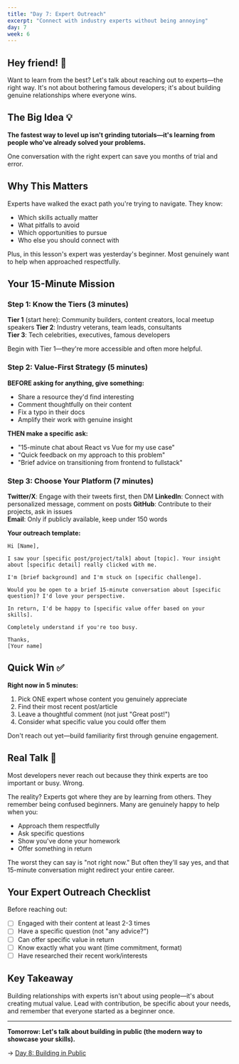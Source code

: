 ```yaml
---
title: "Day 7: Expert Outreach"
excerpt: "Connect with industry experts without being annoying"
day: 7
week: 6
---
```


## Hey friend! 👋

Want to learn from the best? Let's talk about reaching out to experts—the right way. It's not about bothering famous developers; it's about building genuine relationships where everyone wins.

## The Big Idea 💡

**The fastest way to level up isn't grinding tutorials—it's learning from people who've already solved your problems.**

One conversation with the right expert can save you months of trial and error.

## Why This Matters

Experts have walked the exact path you're trying to navigate. They know:

- Which skills actually matter
- What pitfalls to avoid
- Which opportunities to pursue
- Who else you should connect with

Plus, in this lesson's expert was yesterday's beginner. Most genuinely want to help when approached respectfully.

## Your 15-Minute Mission

### Step 1: Know the Tiers (3 minutes)

**Tier 1** (start here): Community builders, content creators, local meetup speakers
**Tier 2**: Industry veterans, team leads, consultants\
**Tier 3**: Tech celebrities, executives, famous developers

Begin with Tier 1—they're more accessible and often more helpful.

### Step 2: Value-First Strategy (5 minutes)

**BEFORE asking for anything, give something:**

- Share a resource they'd find interesting
- Comment thoughtfully on their content
- Fix a typo in their docs
- Amplify their work with genuine insight

**THEN make a specific ask:**

- "15-minute chat about React vs Vue for my use case"
- "Quick feedback on my approach to this problem"
- "Brief advice on transitioning from frontend to fullstack"

### Step 3: Choose Your Platform (7 minutes)

**Twitter/X**: Engage with their tweets first, then DM
**LinkedIn**: Connect with personalized message, comment on posts
**GitHub**: Contribute to their projects, ask in issues\
**Email**: Only if publicly available, keep under 150 words

**Your outreach template:**

```
Hi [Name],

I saw your [specific post/project/talk] about [topic]. Your insight about [specific detail] really clicked with me.

I'm [brief background] and I'm stuck on [specific challenge]. 

Would you be open to a brief 15-minute conversation about [specific question]? I'd love your perspective.

In return, I'd be happy to [specific value offer based on your skills].

Completely understand if you're too busy.

Thanks,
[Your name]
```

## Quick Win ✅

**Right now in 5 minutes:**

1. Pick ONE expert whose content you genuinely appreciate
2. Find their most recent post/article
3. Leave a thoughtful comment (not just "Great post!")
4. Consider what specific value you could offer them

Don't reach out yet—build familiarity first through genuine engagement.

## Real Talk 💬

Most developers never reach out because they think experts are too important or busy. Wrong.

The reality? Experts got where they are by learning from others. They remember being confused beginners. Many are genuinely happy to help when you:

- Approach them respectfully
- Ask specific questions
- Show you've done your homework
- Offer something in return

The worst they can say is "not right now." But often they'll say yes, and that 15-minute conversation might redirect your entire career.

## Your Expert Outreach Checklist

Before reaching out:

- [ ] Engaged with their content at least 2-3 times
- [ ] Have a specific question (not "any advice?")
- [ ] Can offer specific value in return
- [ ] Know exactly what you want (time commitment, format)
- [ ] Have researched their recent work/interests

## Key Takeaway

Building relationships with experts isn't about using people—it's about creating mutual value. Lead with contribution, be specific about your needs, and remember that everyone started as a beginner once.

---

**Tomorrow: Let's talk about building in public (the modern way to showcase your skills).**

→ [Day 8: Building in Public](./08-building-public)

